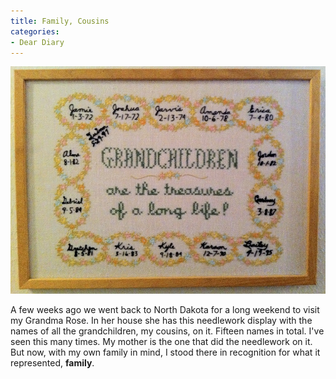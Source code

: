 ```yaml
---
title: Family, Cousins
categories:
- Dear Diary
---
```


![](/assets/posts/2011/family-cousins.jpg)
  



A few weeks ago we went back to North Dakota for a long weekend to visit my Grandma Rose. In her house she has this needlework display with the names of all the grandchildren, my cousins, on it. Fifteen names in total.
I've seen this many times. My mother is the one that did the needlework on it. But now, with my own family in mind, I stood there in recognition for what it represented, **family**.
